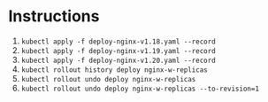# Instructions

1. `kubectl apply -f deploy-nginx-v1.18.yaml --record`
2. `kubectl apply -f deploy-nginx-v1.19.yaml --record`
3. `kubectl apply -f deploy-nginx-v1.20.yaml --record`
4. `kubectl rollout history deploy nginx-w-replicas`
5. `kubectl rollout undo deploy nginx-w-replicas`
6. `kubectl rollout undo deploy nginx-w-replicas --to-revision=1`
